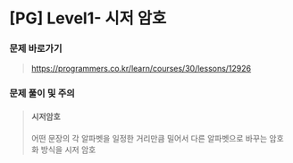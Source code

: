 # [PG] Level1- 시저 암호

### 문제 바로가기

>  https://programmers.co.kr/learn/courses/30/lessons/12926

### 문제 풀이 및 주의

> #### 시저암호
>
> 어떤 문장의 각 알파벳을 일정한 거리만큼 밀어서 다른 알파벳으로 바꾸는 암호화 방식을 시저 암호
>

